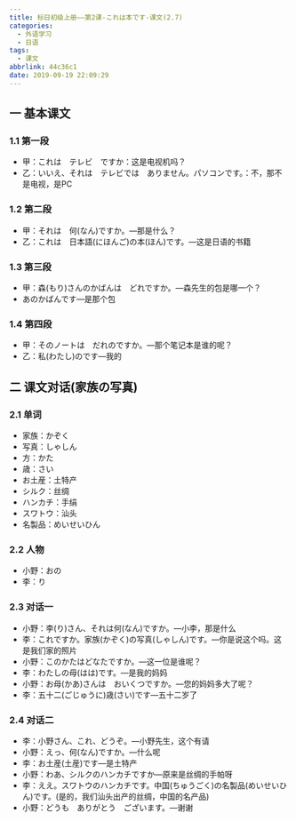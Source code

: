 ```yaml
---
title: 标日初级上册——第2课-これは本です-课文(2.7)
categories:
  - 外语学习
  - 日语
tags:
  - 课文
abbrlink: 44c36c1
date: 2019-09-19 22:09:29
---
```

## 一 基本课文

### 1.1 第一段
* 甲：これは　テレビ　ですか：这是电视机吗？
* 乙：いいえ、それは　テレビでは　ありません。パソコンです。：不，那不是电视，是PC

<!--more-->

### 1.2 第二段

* 甲：それは　何(なん)ですか。—那是什么？
* 乙：これは　日本語(にほんご)の本(ほん)です。—这是日语的书籍

### 1.3 第三段

* 甲：森(もり)さんのかばんは　どれですか。—森先生的包是哪一个？
* あのかばんです—是那个包

### 1.4  第四段

* 甲：そのノートは　だれのですか。—那个笔记本是谁的呢？
* 乙：私(わたし)のです—我的

## 二 课文对话(家族の写真)
### 2.1 单词

* 家族：かぞく
* 写真：しゃしん
* 方：かた
* 歳：さい
* お土産：土特产
* シルク：丝绸
* ハンカチ：手绢
* スワトウ：汕头
* 名製品：めいせいひん

  

### 2.2 人物

* 小野：おの
* 李：り

### 2.3 对话一

* 小野：李(り)さん、それは何(なん)ですか。—小李，那是什么
* 李：これですか。家族(かぞく)の写真(しゃしん)です。—你是说这个吗。这是我们家的照片
* 小野：このかたはどなたですか。—这一位是谁呢？
* 李：わたしの母(はは)です。—是我的妈妈
* 小野：お母(かあ)さんは　おいくつですか。—您的妈妈多大了呢？
* 李：五十二(ごじゅうに)歳(さい)です—五十二岁了

### 2.4 对话二

* 李：小野さん、これ、どうぞ。—小野先生，这个有请
* 小野：えっ、何(なん)ですか。—什么呢
* 李：お土産(土産)です—是土特产
* 小野：わあ、シルクのハンカチですか—原来是丝绸的手帕呀
* 李：ええ。スワトウのハンカチです。中国(ちゅうごく)の名製品(めいせいひん)です。(是的，我们汕头出产的丝绸，中国的名产品)
* 小野：どうも　ありがとう　ございます。—谢谢

